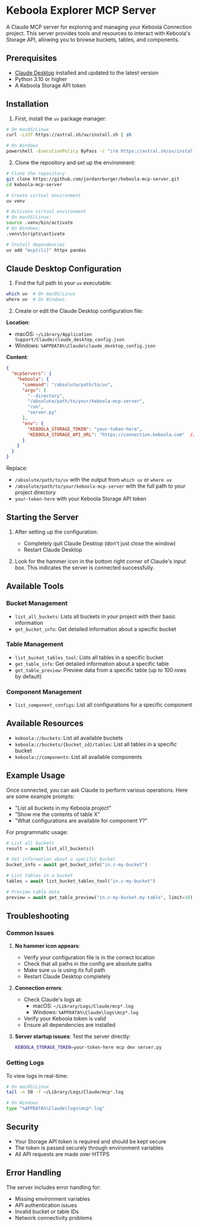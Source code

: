 # Keboola Explorer MCP Server

A Claude MCP server for exploring and managing your Keboola Connection project. This server provides tools and resources to interact with Keboola's Storage API, allowing you to browse buckets, tables, and components.

## Prerequisites

- [Claude Desktop](https://claude.ai/download) installed and updated to the latest version
- Python 3.10 or higher
- A Keboola Storage API token

## Installation

1. First, install the `uv` package manager:
```bash
# On macOS/Linux
curl -LsSf https://astral.sh/uv/install.sh | sh

# On Windows
powershell -ExecutionPolicy ByPass -c "irm https://astral.sh/uv/install.ps1 | iex"
```

2. Clone the repository and set up the environment:
```bash
# Clone the repository
git clone https://github.com/jordanrburger/keboola-mcp-server.git
cd keboola-mcp-server

# Create virtual environment
uv venv

# Activate virtual environment
# On macOS/Linux:
source .venv/bin/activate
# On Windows:
.venv\Scripts\activate

# Install dependencies
uv add "mcp[cli]" httpx pandas
```

## Claude Desktop Configuration

1. Find the full path to your `uv` executable:
```bash
which uv  # On macOS/Linux
where uv  # On Windows
```

2. Create or edit the Claude Desktop configuration file:

**Location**:
- macOS: `~/Library/Application Support/Claude/claude_desktop_config.json`
- Windows: `%APPDATA%\Claude\claude_desktop_config.json`

**Content**:
```json
{
  "mcpServers": {
    "keboola": {
      "command": "/absolute/path/to/uv",
      "args": [
        "--directory",
        "/absolute/path/to/your/keboola-mcp-server",
        "run",
        "server.py"
      ],
      "env": {
        "KEBOOLA_STORAGE_TOKEN": "your-token-here",
        "KEBOOLA_STORAGE_API_URL": "https://connection.keboola.com"  // Optional, defaults to this value
      }
    }
  }
}
```

Replace:
- `/absolute/path/to/uv` with the output from `which uv` or `where uv`
- `/absolute/path/to/your/keboola-mcp-server` with the full path to your project directory
- `your-token-here` with your Keboola Storage API token

## Starting the Server

1. After setting up the configuration:
   - Completely quit Claude Desktop (don't just close the window)
   - Restart Claude Desktop

2. Look for the hammer icon in the bottom right corner of Claude's input box. This indicates the server is connected successfully.

## Available Tools

### Bucket Management
- `list_all_buckets`: Lists all buckets in your project with their basic information
- `get_bucket_info`: Get detailed information about a specific bucket

### Table Management
- `list_bucket_tables_tool`: Lists all tables in a specific bucket
- `get_table_info`: Get detailed information about a specific table
- `get_table_preview`: Preview data from a specific table (up to 100 rows by default)

### Component Management
- `list_component_configs`: List all configurations for a specific component

## Available Resources

- `keboola://buckets`: List all available buckets
- `keboola://buckets/{bucket_id}/tables`: List all tables in a specific bucket
- `keboola://components`: List all available components

## Example Usage

Once connected, you can ask Claude to perform various operations. Here are some example prompts:
- "List all buckets in my Keboola project"
- "Show me the contents of table X"
- "What configurations are available for component Y?"

For programmatic usage:
```python
# List all buckets
result = await list_all_buckets()

# Get information about a specific bucket
bucket_info = await get_bucket_info("in.c-my-bucket")

# List tables in a bucket
tables = await list_bucket_tables_tool("in.c-my-bucket")

# Preview table data
preview = await get_table_preview("in.c-my-bucket.my-table", limit=10)
```

## Troubleshooting

### Common Issues

1. **No hammer icon appears**:
   - Verify your configuration file is in the correct location
   - Check that all paths in the config are absolute paths
   - Make sure `uv` is using its full path
   - Restart Claude Desktop completely

2. **Connection errors**:
   - Check Claude's logs at:
     - macOS: `~/Library/Logs/Claude/mcp*.log`
     - Windows: `%APPDATA%\Claude\logs\mcp*.log`
   - Verify your Keboola token is valid
   - Ensure all dependencies are installed

3. **Server startup issues**:
   Test the server directly:
   ```bash
   KEBOOLA_STORAGE_TOKEN=your-token-here mcp dev server.py
   ```

### Getting Logs

To view logs in real-time:
```bash
# On macOS/Linux
tail -n 50 -f ~/Library/Logs/Claude/mcp*.log

# On Windows
type "%APPDATA%\Claude\logs\mcp*.log"
```

## Security

- Your Storage API token is required and should be kept secure
- The token is passed securely through environment variables
- All API requests are made over HTTPS

## Error Handling

The server includes error handling for:
- Missing environment variables
- API authentication issues
- Invalid bucket or table IDs
- Network connectivity problems
